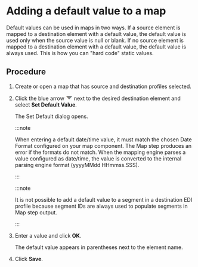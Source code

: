 # Adding a default value to a map

<head>
  <meta name="guidename" content="Integration"/>
  <meta name="context" content="GUID-f779d730-7590-49c6-a5de-67e90553d020"/>
</head>


Default values can be used in maps in two ways. If a source element is mapped to a destination element with a default value, the default value is used only when the source value is null or blank. If no source element is mapped to a destination element with a default value, the default value is always used. This is how you can "hard code" static values.

## Procedure

1.  Create or open a map that has source and destination profiles selected.

2.  Click the blue arrow **![icon](../Images/main-ic-arrow-blue-down-16=GUID-CA79043B-869E-4C8B-A46E-5D4D4FA1DBEE=1=en-us=Low_ee257e3c-4362-486e-b1f1-4d613b679c4c.jpg)** next to the desired destination element and select **Set Default Value**.

    The Set Default dialog opens.

    :::note

    When entering a default date/time value, it must match the chosen Date Format configured on your map component. The Map step produces an error if the formats do not match. When the mapping engine parses a value configured as date/time, the value is converted to the internal parsing engine format \(yyyyMMdd HHmmss.SSS\).

    :::

    :::note

    It is not possible to add a default value to a segment in a destination EDI profile because segment IDs are always used to populate segments in Map step output.

    :::

3.  Enter a value and click **OK**.

    The default value appears in parentheses next to the element name.

4.  Click **Save**.